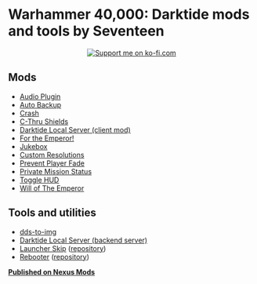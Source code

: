 # Warhammer 40,000: Darktide mods and tools by Seventeen

<p align="center">
	<a href="https://ko-fi.com/ronvoluted">
		<img alt="Support me on ko-fi.com" src="https://ko-fi.com/img/githubbutton_sm.svg">
	</a>
</p>

## Mods
- [Audio Plugin](https://www.nexusmods.com/warhammer40kdarktide/mods/196)
- [Auto Backup](https://www.nexusmods.com/warhammer40kdarktide/mods/170)
- [Crash](https://www.nexusmods.com/warhammer40kdarktide/mods/118)
- [C-Thru Shields](https://www.nexusmods.com/warhammer40kdarktide/mods/229)
- [Darktide Local Server (client mod)](https://www.nexusmods.com/warhammer40kdarktide/mods/211)
- [For the Emperor!](https://www.nexusmods.com/warhammer40kdarktide/mods/135)
- [Jukebox](https://www.nexusmods.com/warhammer40kdarktide/mods/184)
- [Custom Resolutions](https://www.nexusmods.com/warhammer40kdarktide/mods/130)
- [Prevent Player Fade](https://www.nexusmods.com/warhammer40kdarktide/mods/159)
- [Private Mission Status](https://www.nexusmods.com/warhammer40kdarktide/mods/134)
- [Toggle HUD](https://www.nexusmods.com/warhammer40kdarktide/mods/165)
- [Will of The Emperor](https://www.nexusmods.com/warhammer40kdarktide/mods/179)

## Tools and utilities
- [dds-to-img](https://github.com/ronvoluted/dds-to-img)
- [Darktide Local Server (backend server)](https://github.com/ronvoluted/darktide-local-server)
- [Launcher Skip](https://www.nexusmods.com/warhammer40kdarktide/mods/131) ([repository](https://github.com/ronvoluted/darktide-launcher-skip))
- [Rebooter](https://www.nexusmods.com/warhammer40kdarktide/mods/128) ([repository](https://github.com/ronvoluted/darktide-rebooter))

**[Published on Nexus Mods](https://nexusmods.com/users/305701?tab=user+files)**
